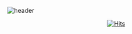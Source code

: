 ![header](https://capsule-render.vercel.app/api?type=waving&color=auto&height=350&section=header&text=Lim%20Ho%20Github&fontSize=90&animation=fadeIn&fontAlignY=38&desc=Front-End%20Developer&descAlignY=51&descAlign=74)
  <div align=center>
	
  [![Hits](https://hits.seeyoufarm.com/api/count/incr/badge.svg?url=https%3A%2F%2Fgithub.com%2limhoooo)](https://hits.seeyoufarm.com) 
	
  </div>

